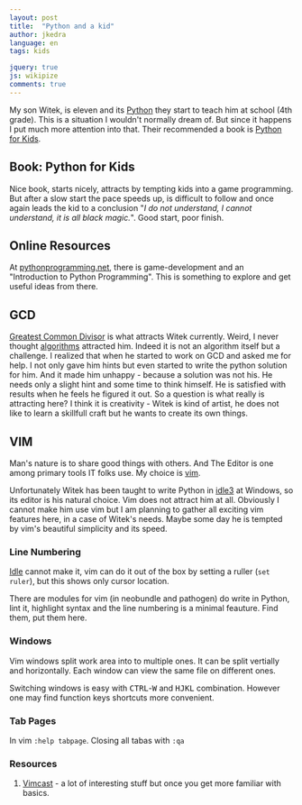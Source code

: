 ```yaml
---
layout: post
title:  "Python and a kid"
author: jkedra
language: en
tags: kids

jquery: true
js: wikipize
comments: true
---
```


My son Witek, is eleven and its [Python] they start to teach him
at school (4th grade). This is a situation I wouldn't normally dream of.
But since it happens I put much more attention into that.
Their recommended a book is [Python for Kids][PFK].

[Python]: we:Python_(programming_language)
[PFK]: https://www.nostarch.com/pythonforkids

## Book: Python for Kids
Nice book, starts nicely, attracts by tempting kids into a game programming.
But after a slow start the pace speeds up, is difficult to follow and
once again leads the kid to a conclusion "_I do not understand,
I cannot understand, it is all black magic._". Good start, poor finish.

## Online Resources
At [pythonprogramming.net][pp], there is game-development
and an "Introduction to Python Programming". This is something to explore
and get useful ideas from there.

[pp]: https://pythonprogramming.net

## GCD
[Greatest Common Divisor][GCD] is what attracts Witek currently.
Weird, I never thought [algorithms](we:algorithm) attracted him.
Indeed it is not an algorithm itself but a challenge. I realized
that when he started to work on GCD and asked me for help.
I not only gave him hints but even started to write the python
solution for him. And it made him unhappy - because a solution
was not his. He needs only a slight hint and some time to think himself.
He is satisfied with results when he feels he figured it out.
So a question is what really is attracting here? I think it is
creativity - Witek is kind of artist, he does not like to learn
a skillfull craft but he wants to create its own things. 

[GCD]: we:Greatest_common_divisor

## VIM
Man's nature is to share good things with others. And The Editor
is one among primary tools IT folks use. My choice is [vim].

Unfortunately Witek has been taught to write Python in [idle3][idle] at Windows,
so its editor is his natural choice. Vim does not attract him at all.
Obviously I cannot make him use vim but I am planning to gather all
exciting vim features here, in a case of Witek's needs. Maybe some day
he is tempted by vim's beautiful simplicity and its speed.

### Line Numbering
[Idle] cannot make it, vim can do it out of the box by setting
a ruller (`set ruler`), but this shows only cursor location.

There are modules for vim (in neobundle and pathogen) do write in Python,
lint it, highlight syntax and the line numbering is a minimal feauture.
Find them, put them here.

### Windows
Vim windows split work area into to multiple ones.
It can be split vertially and horizontally.
Each window can view the same file on different ones.

Switching windows is easy with <kbd>CTRL</kbd>-<kbd>W</kbd> and
<kbd>H</kbd><kbd>J</kbd><kbd>K</kbd><kbd>L</kbd> combination.
However one may find function keys shortcuts more convenient.

### Tab Pages
In vim `:help tabpage`. 
Closing all tabas with `:qa`

[vim]:          we:Vim_(text_editor)
[screen]:       we:GNU_Screen
[idle]:   	    we:IDLE_(Python)

### Resources

1. [Vimcast] - a lot of interesting stuff but once you get more familiar
   with basics.

[vimcast]: http://vimcast.org

